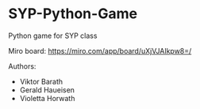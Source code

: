 # SYP-Python-Game

Python game for SYP class

Miro board: https://miro.com/app/board/uXjVJAIkpw8=/

Authors: 
- Viktor Barath
- Gerald Haueisen
- Violetta Horwath
